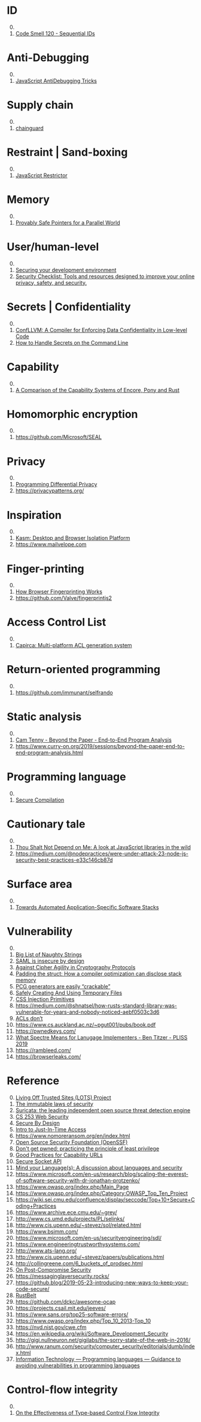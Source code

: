 # ID

0. []()
0. [Code Smell 120 - Sequential IDs](https://maximilianocontieri.com/code-smell-120-sequential-ids)

# Anti-Debugging

0. []()
0. [JavaScript AntiDebugging Tricks](https://x-c3ll.github.io/posts/javascript-antidebugging/)

# Supply chain

0. []()
0. [chainguard](https://chainguard.dev/)

# Restraint | Sand-boxing

0. []()
0. [JavaScript Restrictor](https://polcak.github.io/jsrestrictor/)

# Memory

0. []()
0. [Provably Safe Pointers for a Parallel World](https://www.youtube.com/watch?v=ugf58HNd7Rg)

# User/human-level

0. []()
0. [Securing your development environment](https://stsewd.dev/posts/securing-your-dev-environment/)
0. [Security Checklist: Tools and resources designed to improve your online privacy, safety, and security.](https://brianlovin.com/security)

# Secrets | Confidentiality

0. []()
0. [ConfLLVM: A Compiler for Enforcing Data Confidentiality in Low-level Code](https://www.microsoft.com/en-us/research/publication/an-instrumenting-compiler-for-enforcing-confidentiality-in-low-level-code/)
0. [How to Handle Secrets on the Command Line](https://smallstep.com/blog/command-line-secrets/)

# Capability

0. []()
0. [A Comparison of the Capability Systems of Encore, Pony and Rust](https://uu.diva-portal.org/smash/get/diva2:1363822/FULLTEXT01.pdf)

# Homomorphic encryption

0. []()
0. https://github.com/Microsoft/SEAL

# Privacy

0. []()
0. [Programming Differential Privacy](https://uvm-plaid.github.io/programming-dp/intro.html)
0. https://privacypatterns.org/

# Inspiration

0. []()
0. [Kasm: Desktop and Browser Isolation Platform](https://www.kasmweb.com/)
0. https://www.mailvelope.com

# Finger-printing

0. []()
0. [How Browser Fingerprinting Works](https://kevq.uk/how-browser-fingerprinting-works/)
0. https://github.com/Valve/fingerprintjs2

# Access Control List

0. []()
0. [Capirca: Multi-platform ACL generation system](https://github.com/google/capirca)

# Return-oriented programming

0. []()
0. https://github.com/immunant/selfrando

# Static analysis

0. []()
0. [Cam Tenny - Beyond the Paper - End-to-End Program Analysis](https://www.youtube.com/watch?v=hmDz0Rv6hKI)
0. https://www.curry-on.org/2019/sessions/beyond-the-paper-end-to-end-program-analysis.html

# Programming language

0. []()
0. [Secure Compilation](https://blog.sigplan.org/2019/07/01/secure-compilation/)

# Cautionary tale

0. []()
0. [Thou Shalt Not Depend on Me: A look at JavaScript libraries in the wild](https://queue.acm.org/detail.cfm?id=3205288)
0. https://medium.com/@nodepractices/were-under-attack-23-node-js-security-best-practices-e33c146cb87d

# Surface area

0. []()
0. [Towards Automated Application-Specific Software Stacks](https://arxiv.org/pdf/1907.01933.pdf)

# Vulnerability

0. []()
0. [Big List of Naughty Strings](https://github.com/minimaxir/big-list-of-naughty-strings)
0. [SAML is insecure by design](https://joonas.fi/2021/08/saml-is-insecure-by-design/)
0. [Against Cipher Agility in Cryptography Protocols](https://paragonie.com/blog/2019/10/against-agility-in-cryptography-protocols)
0. [Padding the struct: How a compiler optimization can disclose stack memory](https://www.nccgroup.trust/us/about-us/newsroom-and-events/blog/2019/october/padding-the-struct-how-a-compiler-optimization-can-disclose-stack-memory/)
0. [PCG generators are easily “crackable”](https://news.ycombinator.com/item?id=21475210)
0. [Safely Creating And Using Temporary Files](https://www.netmeister.org/blog/mktemp.html)
0. [CSS Injection Primitives](https://x-c3ll.github.io/posts/CSS-Injection-Primitives/)
0. https://medium.com/@shnatsel/how-rusts-standard-library-was-vulnerable-for-years-and-nobody-noticed-aebf0503c3d6
0. [ACLs don’t](http://citeseerx.ist.psu.edu/viewdoc/download?doi=10.1.1.406.4684&rep=rep1&type=pdf)
0. https://www.cs.auckland.ac.nz/~pgut001/pubs/book.pdf
0. https://pwnedkeys.com/
0. [What Spectre Means for Lanugage Implementers - Ben Titzer - PLISS 2019](https://www.youtube.com/watch?v=FGX-KD5Nh2g)
0. https://rambleed.com/
0. https://browserleaks.com/

# Reference

0. [Living Off Trusted Sites (LOTS) Project](https://lots-project.com/)
0. [The immutable laws of security](https://learn.microsoft.com/en-us/security/compass/ten-laws-of-security)
0. [Suricata: the leading independent open source threat detection engine](https://suricata.io/)
0. [CS 253 Web Security](https://web.stanford.edu/class/cs253/)
0. [Secure By Design](https://www.amazon.com/Secure-Design-Daniel-Deogun/dp/1617294357)
0. [Intro to Just-In-Time Access](https://compliance.dev/2021/04/29/introduction-to-just-in-time-access/)
0. https://www.nomoreransom.org/en/index.html
0. [Open Source Security Foundation (OpenSSF)](https://openssf.org/)
0. [Don't get pwned: practicing the principle of least privilege](https://cloud.google.com/blog/products/identity-security/dont-get-pwned-practicing-the-principle-of-least-privilege)
0. [Good Practices for Capability URLs](https://www.w3.org/TR/capability-urls/)
0. [Secure Socket API](https://securesocketapi.org/)
0. [Mind your Language(s): A discussion about languages and security](https://www.ssi.gouv.fr/uploads/IMG/pdf/Mind_Your_Languages_-_version_longue.pdf)
0. https://www.microsoft.com/en-us/research/blog/scaling-the-everest-of-software-security-with-dr-jonathan-protzenko/
0. https://www.owasp.org/index.php/Main_Page
0. https://www.owasp.org/index.php/Category:OWASP_Top_Ten_Project
0. https://wiki.sei.cmu.edu/confluence/display/seccode/Top+10+Secure+Coding+Practices
0. https://www.archive.ece.cmu.edu/~grey/
0. http://www.cs.umd.edu/projects/PL/selinks/
0. http://www.cis.upenn.edu/~stevez/sol/related.html
0. https://www.bsimm.com/
0. https://www.microsoft.com/en-us/securityengineering/sdl/
0. https://www.engineeringtrustworthysystems.com/
0. http://www.ats-lang.org/
0. http://www.cis.upenn.edu/~stevez/papers/publications.html
0. http://collingreene.com/6_buckets_of_prodsec.html
0. [On Post-Compromise Security](https://eprint.iacr.org/2016/221.pdf)
0. https://messaginglayersecurity.rocks/
0. https://github.blog/2019-05-23-introducing-new-ways-to-keep-your-code-secure/
0. [RustBelt](https://plv.mpi-sws.org/rustbelt/popl18/)
0. https://github.com/dckc/awesome-ocap
0. https://projects.csail.mit.edu/jeeves/
0. https://www.sans.org/top25-software-errors/
0. https://www.owasp.org/index.php/Top_10_2013-Top_10
0. https://nvd.nist.gov/cwe.cfm
0. https://en.wikipedia.org/wiki/Software_Development_Security
0. http://gigi.nullneuron.net/gigilabs/the-sorry-state-of-the-web-in-2016/
0. http://www.ranum.com/security/computer_security/editorials/dumb/index.html
0. [Information Technology — Programming languages — Guidance	to avoiding vulnerabilities in programming languages](http://www.open-std.org/jtc1/sc22/wg23/docs/ISO-IECJTC1-SC22-WG23_N0751-tr24772-1-after-pre-meeting-51-webex-20171016.pdf)

# Control-flow integrity

0. []()
0. [On the Effectiveness of Type-based Control Flow Integrity](https://sajjadium.github.io/files/acsac2018typecfi_paper.pdf)

